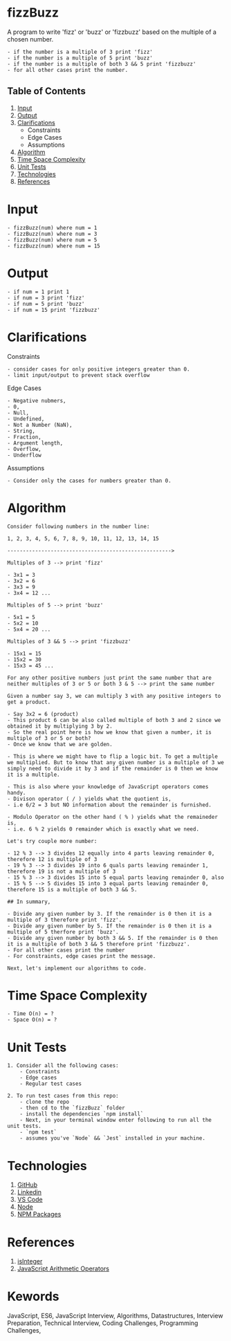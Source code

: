 # fizzBuzz

A program to write 'fizz' or 'buzz' or 'fizzbuzz' based on the multiple of a chosen number.

    - if the number is a multiple of 3 print 'fizz'
    - if the number is a multiple of 5 print 'buzz'
    - if the number is a multiple of both 3 && 5 print 'fizzbuzz'
    - for all other cases print the number.

## Table of Contents

1. [Input](#input)
2. [Output](#output)
3. [Clarifications](#clarifications)
   - Constraints
   - Edge Cases
   - Assumptions
4. [Algorithm](#algorithm)
5. [Time Space Complexity](#time-space-complexity)
6. [Unit Tests](#unit-tests)
7. [Technologies](#technologies)
8. [References](#references)

# Input

    - fizzBuzz(num) where num = 1
    - fizzBuzz(num) where num = 3
    - fizzBuzz(num) where num = 5
    - fizzBuzz(num) where num = 15

# Output

    - if num = 1 print 1
    - if num = 3 print 'fizz'
    - if num = 5 print 'buzz'
    - if num = 15 print 'fizzbuzz'

# Clarifications

Constraints

    - consider cases for only positive integers greater than 0.
    - limit input/output to prevent stack overflow

Edge Cases

    - Negative nubmers,
    - 0,
    - Null,
    - Undefined,
    - Not a Number (NaN),
    - String,
    - Fraction,
    - Argument length,
    - Overflow,
    - Underflow

Assumptions

    - Consider only the cases for numbers greater than 0.

# Algorithm

    Consider following numbers in the number line:

    1, 2, 3, 4, 5, 6, 7, 8, 9, 10, 11, 12, 13, 14, 15

    ----------------------------------------------------->

    Multiples of 3 --> print 'fizz'

    - 3x1 = 3
    - 3x2 = 6
    - 3x3 = 9
    - 3x4 = 12 ...

    Multiples of 5 --> print 'buzz'

    - 5x1 = 5
    - 5x2 = 10
    - 5x4 = 20 ...

    Multiples of 3 && 5 --> print 'fizzbuzz'

    - 15x1 = 15
    - 15x2 = 30
    - 15x3 = 45 ...

    For any other positive numbers just print the same number that are neither multiples of 3 or 5 or both 3 & 5 --> print the same number

    Given a number say 3, we can multiply 3 with any positive integers to get a product.

    - Say 3x2 = 6 (product)
    - This product 6 can be also called multiple of both 3 and 2 since we obtained it by multiplying 3 by 2.
    - So the real point here is how we know that given a number, it is multiple of 3 or 5 or both?
    - Once we know that we are golden.

    - This is where we might have to flip a logic bit. To get a multiple we multiplied. But to know that any given number is a multiple of 3 we simply need to divide it by 3 and if the remainder is 0 then we know it is a multiple.

    - This is also where your knowledge of JavaScript operators comes handy.
    - Divison operator ( / ) yields what the quotient is,
    - i.e 6/2 = 3 but NO information about the remainder is furnished.

    - Modulo Operator on the other hand ( % ) yields what the remaineder is,
    - i.e. 6 % 2 yields 0 remainder which is exactly what we need.

    Let's try couple more number:

    - 12 % 3 --> 3 divides 12 equally into 4 parts leaving remainder 0, therefore 12 is multiple of 3
    - 19 % 3 --> 3 divides 19 into 6 quals parts leaving remainder 1, therefore 19 is not a multiple of 3
    - 15 % 3 --> 3 divides 15 into 5 equal parts leaving remainder 0, also
    - 15 % 5 --> 5 divides 15 into 3 equal parts leaving remainder 0, therefore 15 is a multiple of both 3 && 5.

    ## In summary,

    - Divide any given number by 3. If the remainder is 0 then it is a multiple of 3 therefore print 'fizz'.
    - Divide any given number by 5. If the remainder is 0 then it is a multiple of 5 therfore print 'buzz'.
    - Divide any given number by both 3 && 5. If the remainder is 0 then it is a multiple of both 3 && 5 therefore print 'fizzbuzz'.
    - For all other cases print the number
    - For constraints, edge cases print the message.

    Next, let's implement our algorithms to code.

# Time Space Complexity

    - Time O(n) = ?
    - Space O(n) = ?

# Unit Tests

    1. Consider all the following cases:
    	- Constraints
    	- Edge cases
    	- Regular test cases

    2. To run test cases from this repo:
    	- clone the repo
    	- then cd to the `fizzBuzz` folder
    	- install the dependencies `npm install`
    	- Next, in your terminal window enter following to run all the unit tests.
    	- `npm test`
    	- assumes you've `Node` && `Jest` installed in your machine.

# Technologies

1. [GitHub](https://github.com/rlama7)
2. [Linkedin]()
3. [VS Code]()
4. [Node]()
5. [NPM Packages]()

# References

1. [isInteger](https://developer.mozilla.org/en-US/docs/Web/JavaScript/Reference/Global_Objects/Number/isInteger)
2. [JavaScript Arithmetic Operators](https://developer.mozilla.org/en-US/docs/Web/JavaScript/Guide/Expressions_and_Operators#arithmetic_operators)

# Kewords

JavaScript,
ES6,
JavaScript Interview,
Algorithms,
Datastructures,
Interview Preparation,
Technical Interview,
Coding Challenges,
Programming Challenges,
